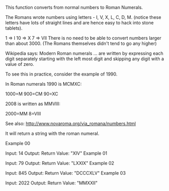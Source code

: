 This function  converts from normal numbers to Roman Numerals.

The Romans wrote numbers using letters - I, V, X, L, C, D, M. (notice
these letters have lots of straight lines and are hence easy to hack
into stone tablets).

 1  => I
10  => X
 7  => VII
There is no need to be able to convert numbers larger than about 3000.
(The Romans themselves didn't tend to go any higher)

Wikipedia says: Modern Roman numerals ... are written by expressing each
digit separately starting with the left most digit and skipping any
digit with a value of zero.

To see this in practice, consider the example of 1990.

In Roman numerals 1990 is MCMXC:

1000=M
900=CM
90=XC

2008 is written as MMVIII:

2000=MM
8=VIII

See also: http://www.novaroma.org/via_romana/numbers.html

It will return a string with the roman numeral.

Example 00

Input: 14
Output: 
Return Value: "XIV"
Example 01

Input: 79
Output: 
Return Value: "LXXIX"
Example 02

Input: 845
Output: 
Return Value: "DCCCXLV"
Example 03

Input: 2022
Output: 
Return Value: "MMXXII"